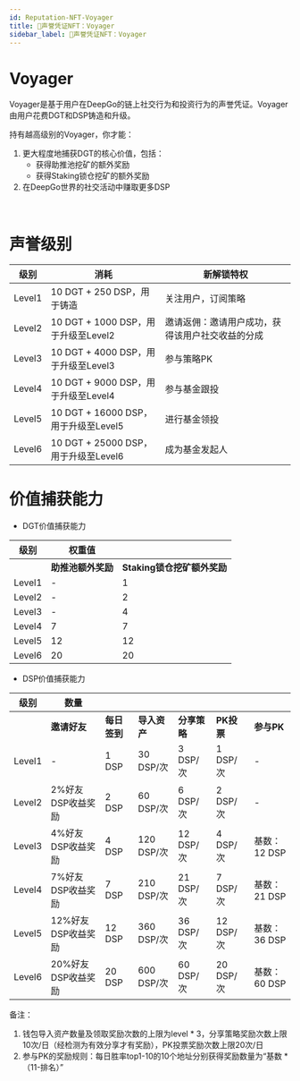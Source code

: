 ```yaml
---
id: Reputation-NFT-Voyager
title: 💠声誉凭证NFT：Voyager
sidebar_label: 💠声誉凭证NFT：Voyager
---
```


# Voyager
Voyager是基于用户在DeepGo的链上社交行为和投资行为的声誉凭证。Voyager由用户花费DGT和DSP铸造和升级。

持有越高级别的Voyager，你才能：
1. 更大程度地捕获DGT的核心价值，包括：
   - 获得助推池挖矿的额外奖励
   - 获得Staking锁仓挖矿的额外奖励
2. 在DeepGo世界的社交活动中赚取更多DSP

​

# 声誉级别
| **级别** | **消耗** | **新解锁特权** |
| --- | --- | --- |
| Level1 | 10 DGT + 250 DSP，用于铸造 | 关注用户，订阅策略 |
| Level2 | 10 DGT + 1000 DSP，用于升级至Level2 | 邀请返佣：邀请用户成功，获得该用户社交收益的分成 |
| Level3 | 10 DGT + 4000 DSP，用于升级至Level3 | 参与策略PK |
| Level4 | 10 DGT + 9000 DSP，用于升级至Level4 | 参与基金跟投 |
| Level5 | 10 DGT + 16000 DSP，用于升级至Level5 | 进行基金领投 |
| Level6 | 10 DGT + 25000 DSP，用于升级至Level6 | 成为基金发起人 |



# 价值捕获能力

- DGT价值捕获能力

| **级别** | **权重值** |  |
| --- | --- | --- |
|  | **助推池额外奖励** | **Staking锁仓挖矿额外奖励** |
| Level1 | - | 1 |
| Level2 | - | 2 |
| Level3 | - | 4 |
| Level4 | 7 | 7 |
| Level5 | 12 | 12 |
| Level6 | 20 | 20 |

- DSP价值捕获能力

| **级别** | **数量** |  |  |  |  |  |
| --- | --- | --- | --- | --- | --- | --- |
|  | **邀请好友** | **每日签到** | **导入资产** | **分享策略** | **PK投票** | **参与PK** |
| Level1 | - | 1 DSP | 30 DSP/次 | 3 DSP/次 | 1 DSP/ 次 | - |
| Level2 | 2%好友DSP收益奖励 | 2 DSP | 60 DSP/次 | 6 DSP/次 | 2 DSP/次 | - |
| Level3 | 4%好友DSP收益奖励 | 4 DSP | 120 DSP/次 | 12 DSP/次 | 4 DSP/次 | 基数：12 DSP |
| Level4 | 7%好友DSP收益奖励 | 7 DSP | 210 DSP/次 | 21 DSP/次 | 7 DSP/次 | 基数：21 DSP |
| Level5 | 12%好友DSP收益奖励 | 12 DSP | 360 DSP/次 | 36 DSP/次 | 12 DSP/次 | 基数：36 DSP |
| Level6 | 20%好友DSP收益奖励 | 20 DSP | 600 DSP/次 | 60 DSP/次 | 20 DSP/次 | 基数：60 DSP |

备注：

1. 钱包导入资产数量及领取奖励次数的上限为level * 3，分享策略奖励次数上限10次/日（经检测为有效分享才有奖励），PK投票奖励次数上限20次/日
1. 参与PK的奖励规则：每日胜率top1-10的10个地址分别获得奖励数量为“基数  * （11-排名）”
